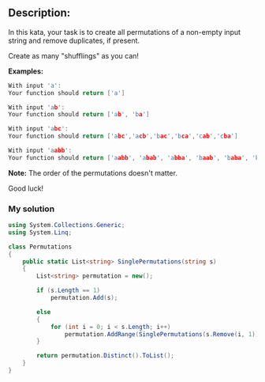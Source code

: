 ## Description:

In this kata, your task is to create all permutations of a non-empty input string and remove duplicates, if present.

Create as many "shufflings" as you can!

**Examples:**
```C++
With input 'a':
Your function should return ['a']

With input 'ab':
Your function should return ['ab', 'ba']

With input 'abc':
Your function should return ['abc','acb','bac','bca','cab','cba']

With input 'aabb':
Your function should return ['aabb', 'abab', 'abba', 'baab', 'baba', 'bbaa']
```
**Note:** The order of the permutations doesn't matter.

Good luck!
### My solution
```C#
using System.Collections.Generic;
using System.Linq;

class Permutations
{
    public static List<string> SinglePermutations(string s)
    {
        List<string> permutation = new();

        if (s.Length == 1)
            permutation.Add(s);

        else
        {
            for (int i = 0; i < s.Length; i++)
                permutation.AddRange(SinglePermutations(s.Remove(i, 1)).Select(str => s[i] + str));
        }

        return permutation.Distinct().ToList();
    }
}
```
